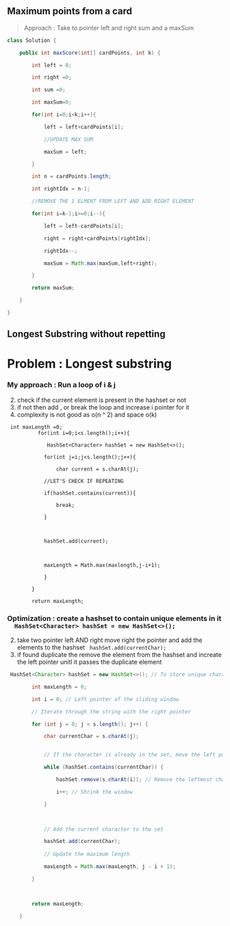 
## Maximum points from a card

>Approach : Take to pointer left and right sum and a maxSum
```java
class Solution {

    public int maxScore(int[] cardPoints, int k) {

        int left = 0;

        int right =0;

        int sum =0;

        int maxSum=0;

        for(int i=0;i<k;i++){

            left = left+cardPoints[i];

            //UPDATE MAX SUM

            maxSum = left;

        }

        int n = cardPoints.length;

        int rightIdx = n-1;

        //REMOVE THE 1 ELMENT FROM LEFT AND ADD RIGHT ELEMENT

        for(int i=k-1;i>=0;i--){

            left = left-cardPoints[i];

            right = right+cardPoints[rightIdx];

            rightIdx--;

            maxSum = Math.max(maxSum,left+right);

        }

        return maxSum;

    }

}
```

## Longest Substring without repetting

# Problem : Longest substring 

### My approach : Run a loop of i & j

2. check if the current element is present in the hashset or not 
3. if not then add , or break the loop and increase i pointer for it
4. complexity is not good as o(n ^ 2) and space o(k)

```code
 int maxLength =0;
          for(int i=0;i<s.length();i++){

             HashSet<Character> hashSet = new HashSet<>();

            for(int j=i;j<s.length();j++){

                char current = s.charAt(j);

            //LET'S CHECK IF REPEATING

            if(hashSet.contains(current)){

                break;

            }

  

            hashSet.add(current);

  

            maxLength = Math.max(maxlength,j-i+1);

            }

        }

        return maxLength;
```

### Optimization  : create  a hashset to contain unique elements in it `  HashSet<Character> hashSet = new HashSet<>();`

2. take two pointer left AND right move right the pointer and add the elements to the hashset  ` hashSet.add(currentChar);`
3. if found duplicate the remove the element from the hashset and increate the left pointer unitl it passes the duplicate element
```java
 HashSet<Character> hashSet = new HashSet<>(); // To store unique characters

        int maxLength = 0;

        int i = 0; // Left pointer of the sliding window

        // Iterate through the string with the right pointer

        for (int j = 0; j < s.length(); j++) {

            char currentChar = s.charAt(j);


            // If the character is already in the set, move the left pointer

            while (hashSet.contains(currentChar)) {

                hashSet.remove(s.charAt(i)); // Remove the leftmost character

                i++; // Shrink the window

            }

  

            // Add the current character to the set

            hashSet.add(currentChar);
            
            // Update the maximum length

            maxLength = Math.max(maxLength, j - i + 1);

        }

  

        return maxLength;

    }
```
